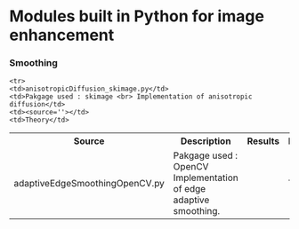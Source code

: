# Modules built in Python for image enhancement

### Smoothing

<table>
  <tr>
    <th>Source</th>
    <th>Description</th>
    <th>Results</th>
    <th>Details</th>
  </tr>

  <tr>
    <td>adaptiveEdgeSmoothingOpenCV.py</td>
    <td>Pakgage used : OpenCV <br> Implementation of edge adaptive smoothing.</td>
    <td><source=''></td>
    <td>Theory</td>
  </tr>
  
    <tr>
    <td>anisotropicDiffusion_skimage.py</td>
    <td>Pakgage used : skimage <br> Implementation of anisotropic diffusion</td>
    <td><source=''></td>
    <td>Theory</td>
  </tr>

</table>
